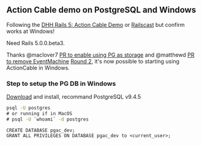 ## Action Cable demo on PostgreSQL and Windows

Following the [DHH Rails 5: Action Cable Demo](https://medium.com/@dhh/rails-5-action-cable-demo-8bba4ccfc55e) or [Railscast](http://railscasts-china.com/episodes/action-cable-rails-5) but confirm works at Windows!

Need Rails 5.0.0.beta3.

Thanks @maclover7 [PR to enable using PG as storage](https://github.com/rails/rails/pull/22950) and @matthewd [PR to remove EventMachine](https://github.com/rails/rails/pull/23152) [Round 2](https://github.com/rails/rails/pull/23305), it's now possible to starting using ActionCable in Windows.

### Step to setup the PG DB in Windows

[Download](http://www.postgresql.org/download/windows/) and install, recommand PostgreSQL v9.4.5

```bat
psql -U postgres
# or running if in MacOS
# psql -U `whoami` -d postgres
```

```psql
CREATE DATABASE pgac_dev;
GRANT ALL PRIVILEGES ON DATABASE pgac_dev to <current_user>;
```
